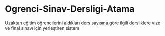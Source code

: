 # Ogrenci-Sinav-Dersligi-Atama
Uzaktan eğitim öğrencilerini aldıkları ders sayısına göre ilgili dersliklere vize ve final sınavı için yerleştiren sistem 
